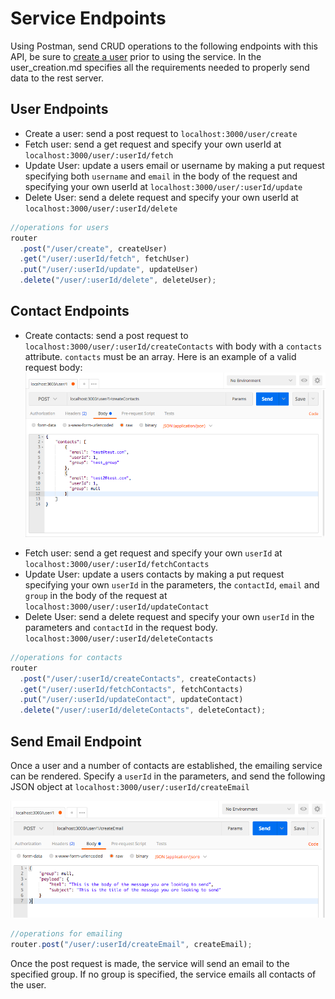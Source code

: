 # Service Endpoints

Using Postman, send CRUD operations to the following endpoints with this API, be
sure to [create a user](/server/user_creation.md) prior to using the service. In
the user_creation.md specifies all the requirements needed to properly send data
to the rest server.

## User Endpoints

* Create a user: send a post request to `localhost:3000/user/create`
* Fetch user: send a get request and specify your own userId at
  `localhost:3000/user/:userId/fetch`
* Update User: update a users email or username by making a put request
  specifying both `username` and `email` in the body of the request and
  specifying your own userId at `localhost:3000/user/:userId/update`
* Delete User: send a delete request and specify your own userId at
  `localhost:3000/user/:userId/delete`

```js
//operations for users
router
  .post("/user/create", createUser)
  .get("/user/:userId/fetch", fetchUser)
  .put("/user/:userId/update", updateUser)
  .delete("/user/:userId/delete", deleteUser);
```

## Contact Endpoints

* Create contacts: send a post request to
  `localhost:3000/user/:userId/createContacts` with body with a `contacts`
  attribute. `contacts` must be an array. Here is an example of a valid request
  body: ![create contacts](/assets/create_contacts_1.png)

- Fetch user: send a get request and specify your own `userId` at
  `localhost:3000/user/:userId/fetchContacts`
- Update User: update a users contacts by making a put request specifying your
  own `userId` in the parameters, the `contactId`, `email` and `group` in the
  body of the request at `localhost:3000/user/:userId/updateContact`
- Delete User: send a delete request and specify your own `userId` in the
  parameters and `contactId` in the request body.
  `localhost:3000/user/:userId/deleteContacts`

```js
//operations for contacts
router
  .post("/user/:userId/createContacts", createContacts)
  .get("/user/:userId/fetchContacts", fetchContacts)
  .put("/user/:userId/updateContact", updateContact)
  .delete("/user/:userId/deleteContacts", deleteContact);
```

## Send Email Endpoint

Once a user and a number of contacts are established, the emailing service can
be rendered. Specify a `userId` in the parameters, and send the following JSON
object at `localhost:3000/user/:userId/createEmail`

![send email](/assets/create_email_example.png)

```js
//operations for emailing
router.post("/user/:userId/createEmail", createEmail);
```

Once the post request is made, the service will send an email to the specified
group. If no group is specified, the service emails all contacts of the user.
